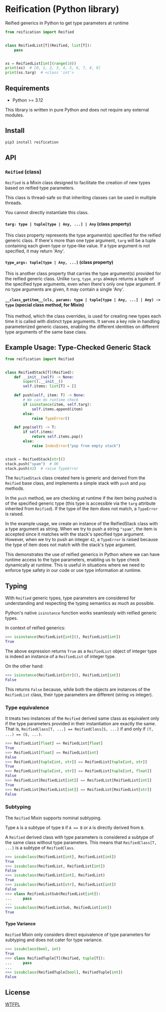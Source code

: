 # Reification (Python library)

Reified generics in Python to get type parameters at runtime

```py
from reification import Reified


class ReifiedList[T](Reified, list[T]):
    pass


xs = ReifiedList[int](range(10))
print(xs)  # [0, 1, 2, 3, 4, 5, 6, 7, 8, 9]
print(xs.targ)  # <class 'int'>
```

## Requirements

- Python >= 3.12

This library is written in pure Python and does not require any external modules.

## Install

```sh
pip3 install reification
```

## API

### `Reified` (class)

`Reified` is a Mixin class designed to facilitate the creation of new types based on reified type parameters.

This class is thread-safe so that inheriting classes can be used in multiple threads.

You cannot directly instantiate this class.

#### `targ: type | tuple[type | Any, ...] | Any` (class property)

This class property represents the type argument(s) specified for the reified generic class.
If there's more than one type argument, `targ` will be a tuple containing each given type or type-like value.
If a type argument is not specified, it may return 'Any'.

#### `type_args: tuple[type | Any, ...]` (class property)

This is another class property that carries the type argument(s) provided for the reified generic class.
Unlike `targ`, `type_args` always returns a tuple of the specified type arguments, even when there's only one type argument.
If no type arguments are given, it may contain a single 'Any'.

#### `__class_getitem__(cls, params: type | tuple[type | Any, ...] | Any) -> type` (special class method, for Mixin)

This method, which the class overrides, is used for creating new types each time it is called with distinct type arguments.
It serves a key role in handling parameterized generic classes, enabling the different identities on different type arguments of the same base class.

## Example Usage: Type-Checked Generic Stack

```py
from reification import Reified


class ReifiedStack[T](Reified):
    def __init__(self) -> None:
        super().__init__()
        self.items: list[T] = []

    def push(self, item: T) -> None:
        # We can do runtime check
        if isinstance(item, self.targ):
            self.items.append(item)
        else:
            raise TypeError()

    def pop(self) -> T:
        if self.items:
            return self.items.pop()
        else:
            raise IndexError("pop from empty stack")


stack = ReifiedStack[str]()
stack.push("spam")  # OK
stack.push(42)  # raise TypeError
```

The `ReifiedStack` class created here is generic and derived from the `Reified` base class, and implements a simple stack with `push` and `pop` methods.

In the `push` method, we are checking at runtime if the item being pushed is of the specified generic type (this type is accessible via the `targ` attribute inherited from `Reified`).
If the type of the item does not match, a `TypeError` is raised.

In the example usage, we create an instance of the ReifiedStack class with a type argument as string. When we try to push a string `"spam"`, the item is accepted since it matches with the stack's specified type argument.
However, when we try to push an integer `42`, a `TypeError` is raised because the type of item does not match with the stack's type argument.

This demonstrates the use of reified generics in Python where we can have runtime access to the type parameters, enabling us to type check dynamically at runtime.
This is useful in situations where we need to enforce type safety in our code or use type information at runtime.

## Typing

With `Reified` generic types, type parameters are considered for understanding and respecting the typing semantics as much as possible.

Python's native `isinstance` function works seamlessly with reified generic types.

In context of reified generics:

```py
>>> isinstance(ReifiedList[int](), ReifiedList[int])
True
```

The above expression returns `True` as a `ReifiedList` object of integer type is indeed an instance of a `ReifiedList` of integer type.

On the other hand:

```py
>>> isinstance(ReifiedList[str](), ReifiedList[int])
False
```

This returns `False` because, while both the objects are instances of the `ReifiedList` class, their type parameters are different (string vs integer).

### Type equivalence

It treats two instances of the `Reified` derived same class as equivalent only if the type parameters provided in their instantiation are exactly the same.
That is, `ReifiedClass[T, ...] == ReifiedClass[S, ...]` if and only if `(T, ...) == (S, ...)`.

```py
>>> ReifiedList[float] == ReifiedList[float]
True
>>> ReifiedList[float] == ReifiedList[int]
False
>>> ReifiedList[tuple[int, str]] == ReifiedList[tuple[int, str]]
True
>>> ReifiedList[tuple[int, str]] == ReifiedList[tuple[int, float]]
False
>>> ReifiedList[ReifiedList[int]] == ReifiedList[ReifiedList[int]]
True
>>> ReifiedList[ReifiedList[int]] == ReifiedList[ReifiedList[str]]
False
```

### Subtyping

The `Reified` Mixin supports nominal subtyping.

Type `A` is a subtype of type `B` if `A == B` or `A` is directly derived from `B`.

A `Reified` derived class with type parameters is considered a subtype of the same class without type parameters.
This means that `ReifiedClass[T, ...]` is a subtype of `ReifiedClass`.

```py
>>> issubclass(ReifiedList[int], ReifiedList[int])
True
>>> issubclass(ReifiedList, ReifiedList[int])
False
>>> issubclass(ReifiedList[int], ReifiedList)
True
>>> issubclass(ReifiedList[str], ReifiedList[int])
False
>>> class ReifiedListSub(ReifiedList[int]):
...     pass
...
>>> issubclass(ReifiedListSub, ReifiedList[int])
True
```

#### Type Variance

`Reified` Mixin only considers direct equivalence of type parameters for subtyping and does not cater for type variance.

```py
>>> issubclass(bool, int)
True
>>> class ReifiedTuple[T](Reified, tuple[T]):
...     pass
...
>>> issubclass(ReifiedTuple[bool], ReifiedTuple[int])
False
```

## License

[WTFPL](LICENSE)
